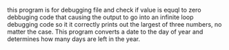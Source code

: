 this program is for debugging file and check if value is equql to zero
debbuging code that causing the output to go into an infinite loop
debugging code so it  it correctly prints out the largest of three numbers, no matter the case.
This program converts a date to the day of year and determines how many days are left in the year.
